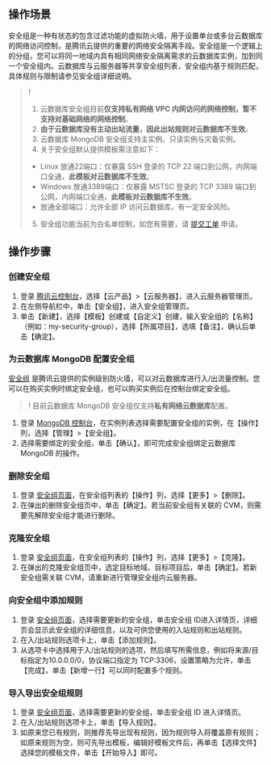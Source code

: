 ## 操作场景
安全组是一种有状态的包含过滤功能的虚拟防火墙，用于设置单台或多台云数据库的网络访问控制，是腾讯云提供的重要的网络安全隔离手段。安全组是一个逻辑上的分组，您可以将同一地域内具有相同网络安全隔离需求的云数据库实例，加到同一个安全组内。云数据库与云服务器等共享安全组列表，安全组内基于规则匹配，具体规则与限制请参见安全组详细说明。

>!
> 1. 云数据库安全组目前**仅支持私有网络 VPC 内网访问的网络控制，暂不支持对基础网络的网络控制**。
> 2. **由于云数据库没有主动出站流量，因此出站规则对云数据库不生效**。
> 3. 云数据库 MongoDB 安全组支持主实例、只读实例与灾备实例。
> 4. 关于安全组默认提供模板需注意如下：
>  - Linux 放通22端口：仅暴露 SSH 登录的 TCP 22 端口到公网，内网端口全通，**此模板对云数据库不生效**。
>  - Windows 放通3389端口：仅暴露 MSTSC 登录的 TCP 3389 端口到公网，内网端口全通，**此模板对云数据库不生效**。
>  - 放通全部端口：允许全部 IP 访问云数据库，有一定安全风险。
> 5. 安全组功能当前为白名单控制，如您有需要，请 [提交工单](https://console.cloud.tencent.com/workorder/category) 申请。

## 操作步骤

### 创建安全组

1. 登录 [腾讯云控制台](https://console.cloud.tencent.com/)，选择【云产品】>【云服务器】，进入云服务器管理页。
2. 在左侧导航栏中，单击【安全组】，进入安全组管理页。
3. 单击【新建】，选择【模板】创建或【自定义】创建，输入安全组的【名称】（例如：my-security-group），选择【所属项目】，选填【备注】，确认后单击【确定】。

### 为云数据库 MongoDB 配置安全组
[安全组](https://intl.cloud.tencent.com/document/product/213/12452) 是腾讯云提供的实例级别防火墙，可以对云数据库进行入/出流量控制。您可以在购买实例时绑定安全组，也可以购买实例后在控制台绑定安全组。

> ! 目前云数据库 MongoDB 安全组仅支持**私有网络云数据库**配置。

1. 登录 [MongoDB 控制台](https://console.cloud.tencent.com/mongodb)，在实例列表选择需要配置安全组的实例，在【操作】列，选择【管理】>【安全组】。
2. 选择需要绑定的安全组，单击【确认】，即可完成安全组绑定云数据库 MongoDB 的操作。 

### 删除安全组
1. 登录 [安全组页面](https://console.cloud.tencent.com/cvm/securitygroup)，在安全组列表的【操作】列，选择【更多】>【删除】。
2. 在弹出的删除安全组页中，单击【确定】。若当前安全组有关联的 CVM，则需要先解除安全组才能进行删除。

### 克隆安全组
1. 登录 [安全组页面](https://console.cloud.tencent.com/cvm/securitygroup)，在安全组列表的【操作】列，选择【更多】>【克隆】。
2. 在弹出的克隆安全组页中，选定目标地域、目标项目后，单击【确定】。若新安全组需关联 CVM，请重新进行管理安全组内云服务器。

### 向安全组中添加规则
1. 登录 [安全组页面](https://console.cloud.tencent.com/cvm/securitygroup)，选择需要更新的安全组，单击安全组 ID进入详情页，详细页会显示此安全组的详细信息，以及可供您使用的入站规则和出站规则。
2. 在入/出站规则选项卡上，单击【添加规则】。
3. 从选项卡中选择用于入/出站规则的选项，然后填写所需信息，例如将来源/目标指定为10.0.0.0/0，协议端口指定为 TCP:3306，设置策略为允许，单击【完成】，单击【新增一行】可以同时配置多个规则。

### 导入导出安全组规则
1. 登录 [安全组页面](https://console.cloud.tencent.com/cvm/securitygroup)，选择需要更新的安全组，单击安全组 ID 进入详情页。
2. 在入/出站规则选项卡上，单击【导入规则】。
3. 如原来您已有规则，则推荐先导出现有规则，因为规则导入将覆盖原有规则；如原来规则为空，则可先导出模板，编辑好模板文件后，再单击【选择文件】选择您的模板文件，单击【开始导入】即可。	
